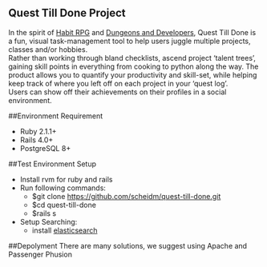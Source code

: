 Quest Till Done Project
-

In the spirit of [Habit RPG](https://habitrpg.com/static/front) and [Dungeons and Developers](http://www.dungeonsanddevelopers.com/), Quest Till  Done is a fun, visual task-management tool to help users juggle multiple projects, classes and/or hobbies.   
Rather than working through bland checklists, ascend project ‘talent trees’, gaining skill points in everything from cooking to python along the way. The product allows you to quantify your productivity and skill-set, while helping keep track of where you left off on each project in your ‘quest log’.  
Users can show off their achievements on their profiles in a social environment.


##Environment Requirement
* Ruby 2.1.1+
* Rails 4.0+
* PostgreSQL 8+

##Test Environment Setup
* Install rvm for ruby and rails   
* Run following commands:
  * $git clone https://github.com/scheidm/quest-till-done.git  
  * $cd quest-till-done  
  * $rails s
* Setup Searching:
  * install [elasticsearch](http://www.elasticsearch.org/overview/elkdownloads/)

##Depolyment
There are many solutions, we suggest using Apache and Passenger Phusion

